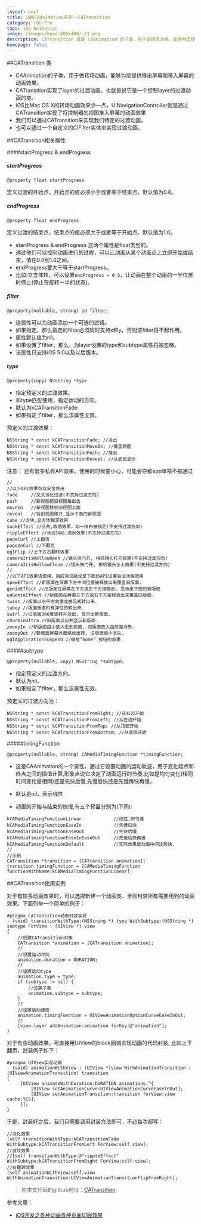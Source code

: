 ```yaml
---
layout: post
title: 动画CAAnimation系列--CATransition
category: iOS-Pro
tags: iOS Animation
image: /images/head-800x400/-21.png
description: CATransition 类是 CAAnimation 的子类，用于做转场动画，能够为层提供移出屏幕和移入屏幕的动画效果。CATransition 实现了layer的过渡动画；也就是说它是一个控制layer的过渡动画的类；iOS 比 Mac OS X 的转场动画效果少一点，UINavigationController 就是通过 CATransition 实现了将控制器的视图推入屏幕的动画效果；我们可以通过 CATransition 来实现我们特定的过渡动画；也可以通过一个自定义的 CIFilter 实体来实现过渡动画。
homepage: false
---
```



##CATransition 类
* CAAnimation的子类，用于做转场动画，能够为层提供移出屏幕和移入屏幕的动画效果。
* CATransition实现了layer的过渡动画。也就是说它是一个控制layer的过渡动画的类。
* iOS比Mac OS X的转场动画效果少一点，UINavigationController就是通过CATransition实现了将控制器的视图推入屏幕的动画效果
* 我们可以通过CATransition来实现我们特定的过渡动画。
* 也可以通过一个自定义的CIFilter实体来实现过渡动画。

##CATransition相关属性

####startProgress & endProgress

##### startProgress

```objc
@property float startProgress
```

定义过渡的开始点，开始点的值必须小于或者等于结束点。默认值为0.0。

##### endProgress

```objc
@property float endProgress
```

定义过渡的结束点，结束点的值必须大于或者等于开始点。默认值为1.0。


 * startProgress & endProgress 这两个属性是float类型的。
 * 通过他们可以控制动画进行的过程，可以让动画从某个动画点上立即开始或结束，值在0.0到1.0之间。
 * endProgress要大于等于startProgress。
 * 比如:立方体转，可以设置`endProgress = 0.5`，让动画在整个动画的一半位置时停止(停止在旋转一半的状态)。
 
##### filter

```
@property(nullable, strong) id filter;
```

* 这属性可以为动画添加一个可选的滤镜。
* 如果指定，那么指定的filter必须同时支持x和y，否则该filter将不起作用。
* 属性默认值为nil。
* 如果设置了filter，那么，为layer设置的type和subtype属性将被忽略。
* 该属性只支持iOS 5.0以及以后版本。

##### type

```
@property(copy) NSString *type
```

* 指定预定义的过渡效果。
* 和type匹配使用，指定运动的方向。
* 默认为kCATransitionFade
* 如果指定了filter，那么该属性无效。

预定义的过渡效果：

```
NSString * const kCATransitionFade; //淡出
NSString * const kCATransitionMoveIn; //覆盖原图
NSString * const kCATransitionPush; //推出
NSString * const kCATransitionReveal; //从底部显示
```

注意：
还有很多私有API效果，使用的时候要小心，可能会导致app审核不被通过

```
//
//以下API效果可以安全使用
fade     //交叉淡化过渡(不支持过渡方向)
push     //新视图把旧视图推出去
moveIn   //新视图移到旧视图上面
reveal   //将旧视图移开,显示下面的新视图
cube //方块,立方体翻滚效果
suckEffect //三角,收缩效果，如一块布被抽走(不支持过渡方向)
rippleEffect //水波抖动,滴水效果(不支持过渡方向)
pageCurl //上翻页
pageUnCurl //下翻页
oglFlip //上下左右翻转效果
cameraIrisHollowOpen //镜头快门开, 相机镜头打开效果(不支持过渡方向)
cameraIrisHollowClose //镜头快门开, 相机镜头关上效果(不支持过渡方向)
//
//以下API效果请慎用，目前测试结论是下面的API设置后没动画效果
spewEffect //新版面在屏幕下方中间位置被释放出来覆盖旧版面.
genieEffect //旧版面在屏幕左下方或右下方被吸走, 显示出下面的新版面
unGenieEffect //新版面在屏幕左下方或右下方被释放出来覆盖旧版面.
twist //版面以水平方向像龙卷风式转出来.
tubey //版面垂直附有弹性的转出来.
swirl //旧版面360度旋转并淡出, 显示出新版面.
charminUltra //旧版面淡出并显示新版面.
zoomyIn //新版面由小放大走到前面, 旧版面放大由前面消失.
zoomyOut //新版面屏幕外面缩放出现, 旧版面缩小消失.
oglApplicationSuspend //像按”home” 按钮的效果.
```


#####subtype

```objc
@property(nullable, copy) NSString *subtype;
```

* 指定预定义的过渡方向。
* 默认为nil。
* 如果指定了filter，那么该属性无效。

预定义的过渡方向为：

```
NSString * const kCATransitionFromRight; //从右边开始
NSString * const kCATransitionFromLeft; //从左边开始
NSString * const kCATransitionFromTop; //从顶部开始
NSString * const kCATransitionFromBottom; //从底部开始
```

#####timingFunction

```
@property(nullable, strong) CAMediaTimingFunction *timingFunction;
```

* 这是CAAnimation的一个属性，通过它设置动画的运动轨迹，用于变化起点和终点之间的插值计算,形象点说它决定了动画运行的节奏,比如是均匀变化(相同时间变化量相同)还是先快后慢,先慢后快还是先慢再快再慢。
* 默认是nil，表示线性

* 动画的开始与结束的快慢,有五个预置分别为(下同):

```
kCAMediaTimingFunctionLinear            //线性,即匀速
kCAMediaTimingFunctionEaseIn            //先慢后快
kCAMediaTimingFunctionEaseOut           //先快后慢
kCAMediaTimingFunctionEaseInEaseOut     //先慢后快再慢
kCAMediaTimingFunctionDefault           //实际效果是动画中间比较快.
//
//示例
CATransition *transition = [CATransition animation];
transition.timingFunction = [CAMediaTimingFunction functionWithName:kCAMediaTimingFunctionLinear];
```

##CATransition使用实例

对于有较多动画效果时，可以选择新建一个动画类，里面封装所有需要用到的动画效果。下面列举一个简单的例子：

```objc
#pragma CATransition动画封装实现
- (void) transitionWithType:(NSString *) type WithSubtype:(NSString *) subtype ForView : (UIView *) view
{
    //创建CATransition对象
    CATransition *animation = [CATransition animation];
    //
    //设置运动时间
    animation.duration = DURATION;
    //
    //设置运动type
    animation.type = type;
    if (subtype != nil) {   
        //设置子类
        animation.subtype = subtype;
    }
    //
    //设置运动速度
    animation.timingFunction = UIViewAnimationOptionCurveEaseInOut;
    //
    [view.layer addAnimation:animation forKey:@"animation"];
}
```

对于有些动画效果，可直接用UIView的block回调实现动画的代码封装, 比如上下翻页，封装例子如下：

```
#pragma UIView实现动画
- (void) animationWithView : (UIView *)view WithAnimationTransition : (UIViewAnimationTransition) transition
{
     [UIView animateWithDuration:DURATION animations:^{
         [UIView setAnimationCurve:UIViewAnimationCurveEaseInOut];
         [UIView setAnimationTransition:transition forView:view cache:YES];
     }];
}
```

于是，封装好之后，我们只需要调用封装方法即可，不必每次都写：

```
//淡化效果
[self transitionWithType:kCATransitionFade WithSubtype:kCATransitionFromLeft ForView:self.view];
//波纹效果
//[self transitionWithType:@"rippleEffect" WithSubtype:kCATransitionFromRight ForView:self.view];
//右翻转效果
[self animationWithView:self.view WithAnimationTransition:UIViewAnimationTransitionFlipFromRight];
```

> 附本文代码的github地址：[CATransition](http://github.com/Vanbein/CATransition)

参考文章：

* [iOS开发之各种动画各种页面切面效果](http://www.cnblogs.com/ludashi/p/4160208.html)

